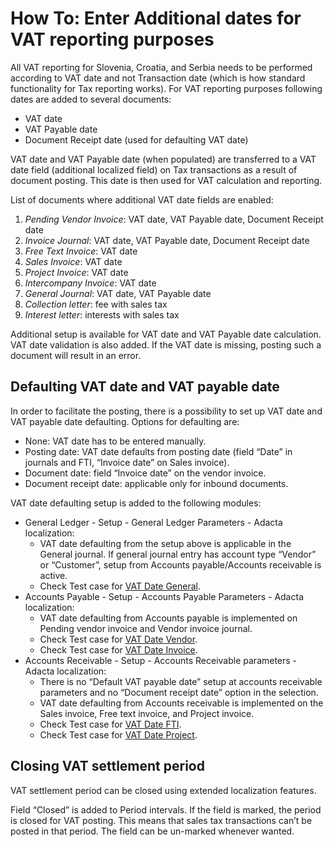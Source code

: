 # How To: Enter Additional dates for VAT reporting purposes

All VAT reporting for Slovenia, Croatia, and Serbia needs to be performed according to VAT date and not Transaction date (which is how standard functionality for Tax reporting works). For VAT reporting purposes following dates are added to several documents: 

* VAT date
* VAT Payable date
* Document Receipt date (used for defaulting VAT date)

VAT date and VAT Payable date (when populated) are transferred to a VAT date field (additional localized field) on Tax transactions as a result of document posting. This date is then used for VAT calculation and reporting.

List of documents where additional VAT date fields are enabled:

1.	_Pending Vendor Invoice_:  VAT date, VAT Payable date, Document Receipt date
2.	_Invoice Journal_:   VAT date, VAT Payable date, Document Receipt date
3.	_Free Text Invoice_:  VAT date
4.	_Sales Invoice_:  VAT date
5.	_Project Invoice_:  VAT date
6.	_Intercompany Invoice_:  VAT date
7.	_General Journal_:  VAT date, VAT Payable date
8.	_Collection letter_:  fee with sales tax
9.	_Interest letter_:  interests with sales tax

Additional setup is available for VAT date and VAT Payable date calculation. VAT date validation is also added. If the VAT date is missing, posting such a document will result in an error.

## Defaulting VAT date and VAT payable date

In order to facilitate the posting, there is a possibility to set up VAT date and VAT payable date defaulting. Options for defaulting are:
   - None: VAT date has to be entered manually.
   - Posting date: VAT date defaults from posting date (field “Date” in journals and FTI, “Invoice date” on Sales invoice).
   - Document date: field “Invoice date” on the vendor invoice.
   - Document receipt date: applicable only for inbound documents.

VAT date defaulting setup is added to the following modules: 
   - General Ledger - Setup - General Ledger Parameters - Adacta localization:
      - VAT date defaulting from the setup above is applicable in the General journal. If general journal entry has account type “Vendor” or “Customer”, setup from Accounts payable/Accounts receivable is active.
      - Check Test case for [VAT Date General](VAT-Date.zip).
   - Accounts Payable - Setup - Accounts Payable Parameters - Adacta localization: 
      - VAT date defaulting from Accounts payable is implemented on Pending vendor invoice and Vendor invoice journal.
      - Check Test case for [VAT Date Vendor](VAT-Date.zip).
      - Check Test case for [VAT Date Invoice](VAT-Date.zip).
   - Accounts Receivable - Setup - Accounts Receivable parameters - Adacta localization:
      - There is no “Default VAT payable date” setup at accounts receivable parameters and no “Document receipt date” option in the selection. 
      - VAT date defaulting from Accounts receivable is implemented on the Sales invoice, Free text invoice, and Project invoice. 
      - Check Test case for [VAT Date FTI](VAT-Date.zip).
      - Check Test case for [VAT Date Project](VAT-Date.zip).

## Closing VAT settlement period

VAT settlement period can be closed using extended localization features. 

Field “Closed” is added to Period intervals. If the field is marked, the period is closed for VAT posting. This means that sales tax transactions can’t be posted in that period. The field can be un-marked whenever wanted. 

